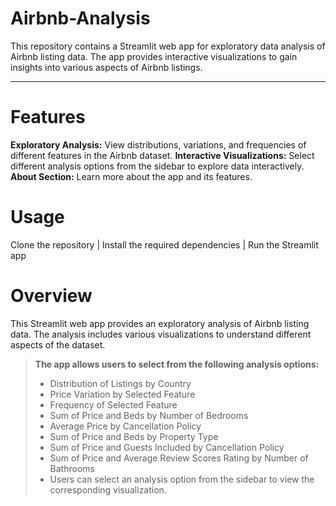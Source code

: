 # Airbnb-Analysis

This repository contains a Streamlit web app for exploratory data analysis of Airbnb listing data. The app provides interactive visualizations to gain insights into various aspects of Airbnb listings.

---

# Features
**Exploratory Analysis:** View distributions, variations, and frequencies of different features in the Airbnb dataset.
**Interactive Visualizations:** Select different analysis options from the sidebar to explore data interactively.
**About Section:** Learn more about the app and its features.

# Usage
Clone the repository | Install the required dependencies | Run the Streamlit app

# Overview
This Streamlit web app provides an exploratory analysis of Airbnb listing data. The analysis includes various visualizations to understand different aspects of the dataset.

> **The app allows users to select from the following analysis options:**
> * Distribution of Listings by Country
> * Price Variation by Selected Feature
> * Frequency of Selected Feature
> * Sum of Price and Beds by Number of Bedrooms
> * Average Price by Cancellation Policy
> * Sum of Price and Beds by Property Type
> * Sum of Price and Guests Included by Cancellation Policy
> * Sum of Price and Average Review Scores Rating by Number of Bathrooms
> * Users can select an analysis option from the sidebar to view the corresponding visualization.
